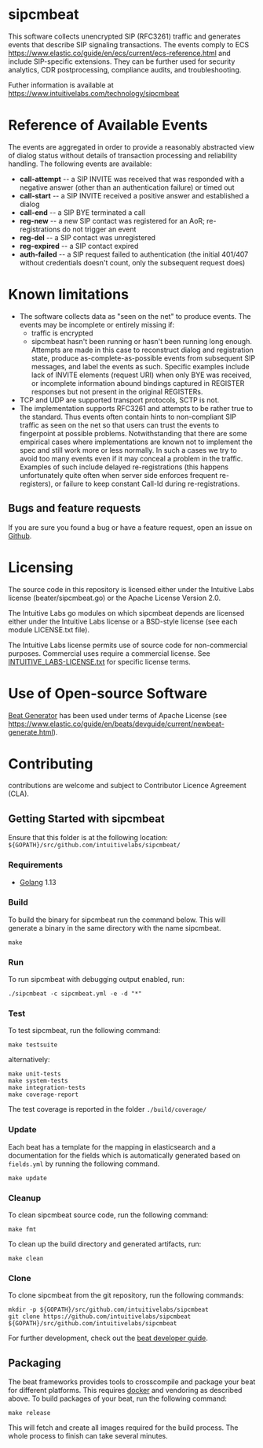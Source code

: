 # sipcmbeat

This software collects unencrypted SIP (RFC3261) traffic and generates events
that describe SIP signaling transactions. The events comply to ECS
https://www.elastic.co/guide/en/ecs/current/ecs-reference.html and include
SIP-specific extensions. They can be further used for security analytics, CDR
postprocessing, compliance audits, and troubleshooting.

Futher information is available at
https://www.intuitivelabs.com/technology/sipcmbeat


# Reference of Available Events

The events are aggregated in order to provide a reasonably abstracted
view of dialog status without details of transaction processing and
reliability handling. The following events are available:

- **call-attempt** -- a SIP INVITE was received that was responded with
  a negative answer (other than an authentication failure) or timed out
- **call-start** -- a SIP INVITE received a positive answer and 
  established a dialog
- **call-end** -- a SIP BYE terminated a call
- **reg-new** -- a new SIP contact was registered for an AoR; 
  re-registrations do not trigger an event
- **reg-del** -- a SIP contact was unregistered
- **reg-expired** -- a SIP contact expired
- **auth-failed** -- a SIP request failed to authentication
  (the initial 401/407 without credentials doesn't count, only
   the subsequent request does)


# Known limitations

* The software collects data as "seen on the net" to produce events. 
  The events may be incomplete or entirely missing if:
  - traffic is encrypted
  - sipcmbeat hasn't been running or hasn't been running long enough.
    Attempts are made in this case to reconstruct dialog and registration
    state, produce as-complete-as-possible events from subsequent SIP 
    messages, and label the events as such. Specific examples
    include lack of INVITE elements (request URI) when only BYE 
    was received, or incomplete information abound bindings
    captured in REGISTER responses but not present in the 
    original REGISTERs.
* TCP and UDP are supported transport protocols, SCTP is not.
* The implementation supports RFC3261 and attempts to be rather
  true to the standard. Thus  events often contain hints to
  non-compliant SIP traffic as seen on the net so that users 
  can trust the events to fingerpoint at possible problems. 
  Notwithstanding that there are some empirical cases where 
  implementations are known not to implement the spec and 
  still work more or less normally. In such a cases we try 
  to avoid too many events even if it may conceal a problem 
  in the traffic. Examples of such include delayed 
  re-registrations (this happens unfortunately quite often 
  when server side enforces frequent re-registers), or failure 
  to keep constant Call-Id during re-registrations.


## Bugs and feature requests

If you are sure you found a bug or have a feature request, open an issue on
[Github](https://github.com/intuitivelabs/sipcmbeat/issues).

# Licensing

The source code in this repository is licensed either under the Intuitive Labs license (beater/sipcmbeat.go) or the Apache License Version 2.0.

The Intuitive Labs go modules on which sipcmbeat depends are licensed either
 under the Intuitive Labs license or a BSD-style license (see each module
  LICENSE.txt file).

The Intuitive Labs license permits use of source code for non-commercial
purposes. Commercial uses require a commercial license. See
[INTUITIVE_LABS-LICENSE.txt](./INTUITIVE_LABS-LICENSE.txt) for specific license
terms.


# Use of Open-source Software

[Beat Generator](https://github.com/elastic/beats)
 has been used under terms of Apache License
 (see https://www.elastic.co/guide/en/beats/devguide/current/newbeat-generate.html).

# Contributing

contributions are welcome and subject to Contributor Licence
Agreement (CLA).


## Getting Started with sipcmbeat

Ensure that this folder is at the following location:
`${GOPATH}/src/github.com/intuitivelabs/sipcmbeat/`

### Requirements

* [Golang](https://golang.org/dl/) 1.13

### Build

To build the binary for sipcmbeat run the command below. This will generate a
binary in the same directory with the name sipcmbeat.

```
make
```


### Run

To run sipcmbeat with debugging output enabled, run:

```
./sipcmbeat -c sipcmbeat.yml -e -d "*"
```


### Test

To test sipcmbeat, run the following command:

```
make testsuite
```

alternatively:
```
make unit-tests
make system-tests
make integration-tests
make coverage-report
```

The test coverage is reported in the folder `./build/coverage/`

### Update

Each beat has a template for the mapping in elasticsearch and a documentation for the fields
which is automatically generated based on `fields.yml` by running the following command.

```
make update
```


### Cleanup

To clean  sipcmbeat source code, run the following command:

```
make fmt
```

To clean up the build directory and generated artifacts, run:

```
make clean
```


### Clone

To clone sipcmbeat from the git repository, run the following commands:

```
mkdir -p ${GOPATH}/src/github.com/intuitivelabs/sipcmbeat
git clone https://github.com/intuitivelabs/sipcmbeat ${GOPATH}/src/github.com/intuitivelabs/sipcmbeat
```


For further development, check out the [beat developer guide](https://www.elastic.co/guide/en/beats/libbeat/current/new-beat.html).


## Packaging

The beat frameworks provides tools to crosscompile and package your beat for different platforms. This requires [docker](https://www.docker.com/) and vendoring as described above. To build packages of your beat, run the following command:

```
make release
```

This will fetch and create all images required for the build process. The whole process to finish can take several minutes.
